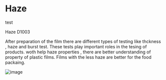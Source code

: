 # Haze
test


Haze D1003


After preparation of the film there are different types of testing like thckness , haze and burst test. These tests play important roles in the tesing of products. woth help haze properties , there are better understanding of property of plastic films. Films with the less haze are better for the food packaing.


![image](https://github.com/user-attachments/assets/1de98ee0-fd89-42ce-b9f5-7307460e24f4)
